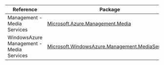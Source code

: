 | Reference | Package | Source |
|---|---|---|
|Management - Media Services|[Microsoft.Azure.Management.Media](https://www.nuget.org/packages/Microsoft.Azure.Management.Media)|[GitHub](https://github.com/Azure/azure-sdk-for-net/blob/main/)|
|WindowsAzure Management - Media Services|[Microsoft.WindowsAzure.Management.MediaServices](https://www.nuget.org/packages/Microsoft.WindowsAzure.Management.MediaServices)|[GitHub](https://github.com/Azure/azure-sdk-for-net/blob/main/)|
